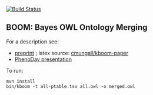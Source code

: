 [![Build Status](https://travis-ci.org/monarch-initiative/kboom.svg?branch=master)](https://travis-ci.org/monarch-initiative/kboom)

## BOOM: Bayes OWL Ontology Merging

For a description see:

 * [preprint](http://biorxiv.org/content/early/2016/05/18/048843)  ; latex source: [cmungall/kboom-paper](https://github.com/cmungall/kboom-paper)
 * [PhenoDay presentation](http://f1000research.com/slides/5-1648)

To run:

```
mvn install
bin/kboom -t all-ptable.tsv all.owl -o merged.owl
```




